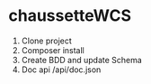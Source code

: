 chaussetteWCS
=============

1. Clone project
2. Composer install
3. Create BDD and update Schema
4. Doc api /api/doc.json
